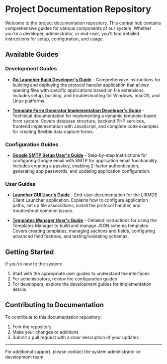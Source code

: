 # Project Documentation Repository

Welcome to the project documentation repository. This central hub contains comprehensive guides for various components of our system. Whether you're a developer, administrator, or end-user, you'll find detailed instructions for setup, configuration, and usage.

## Available Guides

### Development Guides

- [**Go Launcher Build Developer's Guide**](Go%20Launcher%20Build%20Developer's%20Guide%20.md) - Comprehensive instructions for building and deploying the protocol handler application that allows opening files with specific applications based on file extensions. Includes setup, building, and troubleshooting for Windows, macOS, and Linux platforms.

- [**Template Form Generator Implementation Developer's Guide**](Template%20Form%20Generator%20Developer's%20Guide.md) - Technical documentation for implementing a dynamic template-based form system. Covers database structure, backend PHP services, frontend implementation with JavaScript, and complete code examples for creating flexible data capture forms.

### Configuration Guides

- [**Google SMTP Setup User's Guide**](Google%20SMTP%20Setup%20User's%20Guide.md) - Step-by-step instructions for configuring Google email with SMTP for application email functionality. Includes creating a passkey, enabling 2-factor authentication, generating app passwords, and updating application configuration.

### User Guides

- [**Launcher GUI User's Guide**](Launcher%20GUI%20User's%20Guide.md) - End-user documentation for the LIRMDS Client Launcher application. Explains how to configure application paths, set up file associations, install the protocol handler, and troubleshoot common issues.

- [**Templates Manager User's Guide**](Templates%20Manager%20User's20Guide.md) - Detailed instructions for using the Templates Manager to build and manage JSON schema templates. Covers creating templates, managing sections and fields, configuring advanced field features, and testing/validating schemas.

## Getting Started

If you're new to the system:

1. Start with the appropriate user guides to understand the interfaces
2. For administrators, review the configuration guides
3. For developers, explore the development guides for implementation details

## Contributing to Documentation

To contribute to this documentation repository:

1. Fork the repository
2. Make your changes or additions
3. Submit a pull request with a clear description of your updates

---

For additional support, please contact the system administrator or development team.